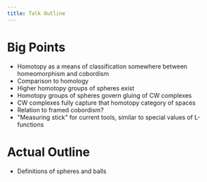 ```yaml
---
title: Talk Outline
---
```





# Big Points

- Homotopy as a means of classification somewhere between homeomorphism and cobordism
- Comparison to homology
- Higher homotopy groups of spheres exist
- Homotopy groups of spheres govern gluing of CW complexes
- CW complexes fully capture that homotopy category of spaces
- Relation to framed cobordism?
- "Measuring stick" for current tools, similar to special values of L-functions

# Actual Outline

- Definitions of spheres and balls
